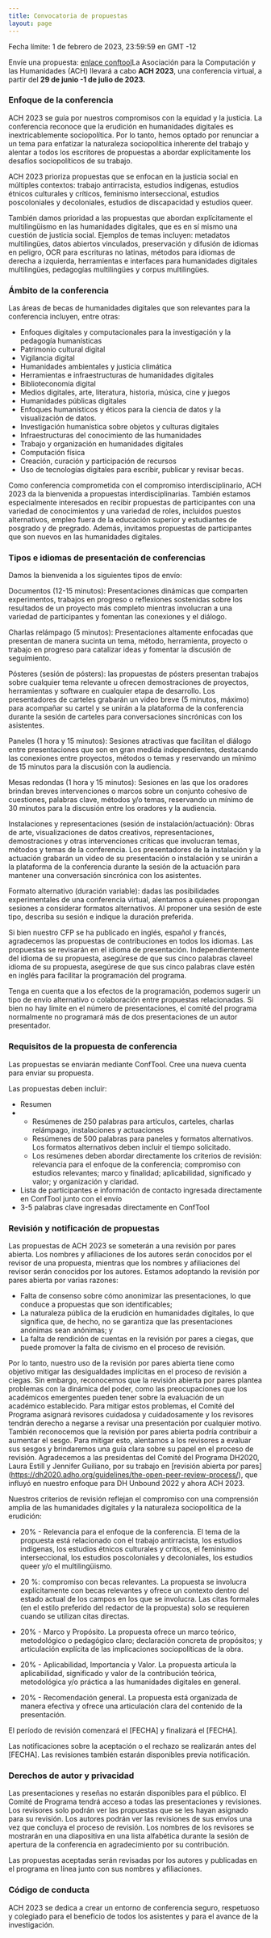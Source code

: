 ```yaml
---
title: Convocatoria de propuestas
layout: page
---
```

Fecha límite: 1 de febrero de 2023, 23:59:59 en GMT -12

Envíe una propuesta: [enlace conftool](https://www.conftool.pro/ach2023/)La Asociación para la Computación y las Humanidades (ACH) llevará a cabo **ACH 2023**, una conferencia virtual, a partir del **29 de junio -1 de julio de 2023.**

### Enfoque de la conferencia
  ACH 2023 se guía por nuestros compromisos con la equidad y la justicia. La conferencia reconoce que la erudición en humanidades digitales es inextricablemente sociopolítica. Por lo tanto, hemos optado por renunciar a un tema para enfatizar la naturaleza sociopolítica inherente del trabajo y alentar a todos los escritores de propuestas a abordar explícitamente los desafíos sociopolíticos de su trabajo.

ACH 2023 prioriza propuestas que se enfocan en la justicia social en múltiples contextos: trabajo antirracista, estudios indígenas, estudios étnicos culturales y críticos, feminismo interseccional, estudios poscoloniales y decoloniales, estudios de discapacidad y estudios queer.

También damos prioridad a las propuestas que abordan explícitamente el multilingüismo en las humanidades digitales, que es en sí mismo una cuestión de justicia social. Ejemplos de temas incluyen: metadatos multilingües, datos abiertos vinculados, preservación y difusión de idiomas en peligro, OCR para escrituras no latinas, métodos para idiomas de derecha a izquierda, herramientas e interfaces para humanidades digitales multilingües, pedagogías multilingües y corpus multilingües.

### Ámbito de la conferencia
Las áreas de becas de humanidades digitales que son relevantes para la conferencia incluyen, entre otras:

* Enfoques digitales y computacionales para la investigación y la pedagogía humanísticas
* Patrimonio cultural digital
* Vigilancia digital
* Humanidades ambientales y justicia climática
* Herramientas e infraestructuras de humanidades digitales
* Biblioteconomía digital
* Medios digitales, arte, literatura, historia, música, cine y juegos
* Humanidades públicas digitales
* Enfoques humanísticos y éticos para la ciencia de datos y la visualización de datos.
* Investigación humanística sobre objetos y culturas digitales
* Infraestructuras del conocimiento de las humanidades
* Trabajo y organización en humanidades digitales
* Computación física
* Creación, curación y participación de recursos
* Uso de tecnologías digitales para escribir, publicar y revisar becas.



Como conferencia comprometida con el compromiso interdisciplinario, ACH 2023 da la bienvenida a propuestas interdisciplinarias. También estamos especialmente interesados en recibir propuestas de participantes con una variedad de conocimientos y una variedad de roles, incluidos puestos alternativos, empleo fuera de la educación superior y estudiantes de posgrado y de pregrado. Además, invitamos propuestas de participantes que son nuevos en las humanidades digitales.



### Tipos e idiomas de presentación de conferencias



Damos la bienvenida a los siguientes tipos de envío:

Documentos (12-15 minutos): Presentaciones dinámicas que comparten experimentos, trabajos en progreso o reflexiones sostenidas sobre los resultados de un proyecto más completo mientras involucran a una variedad de participantes y fomentan las conexiones y el diálogo.

Charlas relámpago (5 minutos): Presentaciones altamente enfocadas que presentan de manera sucinta un tema, método, herramienta, proyecto o trabajo en progreso para catalizar ideas y fomentar la discusión de seguimiento.

Pósteres (sesión de pósters): las propuestas de pósters presentan trabajos sobre cualquier tema relevante u ofrecen demostraciones de proyectos, herramientas y software en cualquier etapa de desarrollo. Los presentadores de carteles grabarán un video breve (5 minutos, máximo) para acompañar su cartel y se unirán a la plataforma de la conferencia durante la sesión de carteles para conversaciones sincrónicas con los asistentes.

Paneles (1 hora y 15 minutos): Sesiones atractivas que facilitan el diálogo entre presentaciones que son en gran medida independientes, destacando las conexiones entre proyectos, métodos o temas y reservando un mínimo de 15 minutos para la discusión con la audiencia.

Mesas redondas (1 hora y 15 minutos): Sesiones en las que los oradores brindan breves intervenciones o marcos sobre un conjunto cohesivo de cuestiones, palabras clave, métodos y/o temas, reservando un mínimo de 30 minutos para la discusión entre los oradores y la audiencia.

Instalaciones y representaciones (sesión de instalación/actuación): Obras de arte, visualizaciones de datos creativos, representaciones, demostraciones y otras intervenciones críticas que involucran temas, métodos y temas de la conferencia. Los presentadores de la instalación y la actuación grabarán un video de su presentación o instalación y se unirán a la plataforma de la conferencia durante la sesión de la actuación para mantener una conversación sincrónica con los asistentes.

Formato alternativo (duración variable): dadas las posibilidades experimentales de una conferencia virtual, alentamos a quienes propongan sesiones a considerar formatos alternativos. Al proponer una sesión de este tipo, describa su sesión e indique la duración preferida.

Si bien nuestro CFP se ha publicado en inglés, español y francés, agradecemos las propuestas de contribuciones en todos los idiomas. Las propuestas se revisarán en el idioma de presentación. Independientemente del idioma de su propuesta, asegúrese de que sus cinco palabras claveel idioma de su propuesta, asegúrese de que sus cinco palabras clave estén en inglés para facilitar la programación del programa.

Tenga en cuenta que a los efectos de la programación, podemos sugerir un tipo de envío alternativo o colaboración entre propuestas relacionadas. Si bien no hay límite en el número de presentaciones, el comité del programa normalmente no programará más de dos presentaciones de un autor presentador.

### Requisitos de la propuesta de conferencia

Las propuestas se enviarán mediante ConfTool. Cree una nueva cuenta para enviar su propuesta.



Las propuestas deben incluir:

* Resumen
* * Resúmenes de 250 palabras para artículos, carteles, charlas relámpago, instalaciones y actuaciones
   * Resúmenes de 500 palabras para paneles y formatos alternativos. Los formatos alternativos deben incluir el tiempo solicitado.
   * Los resúmenes deben abordar directamente los criterios de revisión: relevancia para el enfoque de la conferencia; compromiso con estudios relevantes; marco y finalidad; aplicabilidad, significado y valor; y organización y claridad.
* Lista de participantes e información de contacto ingresada directamente en ConfTool junto con el envío
* 3-5 palabras clave ingresadas directamente en ConfTool


### Revisión y notificación de propuestas

Las propuestas de ACH 2023 se someterán a una revisión por pares abierta. Los nombres y afiliaciones de los autores serán conocidos por el revisor de una propuesta, mientras que los nombres y afiliaciones del revisor serán conocidos por los autores. Estamos adoptando la revisión por pares abierta por varias razones:

* Falta de consenso sobre cómo anonimizar las presentaciones, lo que conduce a propuestas que son identificables;
* La naturaleza pública de la erudición en humanidades digitales, lo que significa que, de hecho, no se garantiza que las presentaciones anónimas sean anónimas; y
* La falta de rendición de cuentas en la revisión por pares a ciegas, que puede promover la falta de civismo en el proceso de revisión.

Por lo tanto, nuestro uso de la revisión por pares abierta tiene como objetivo mitigar las desigualdades implícitas en el proceso de revisión a ciegas. Sin embargo, reconocemos que la revisión abierta por pares plantea problemas con la dinámica del poder, como las preocupaciones que los académicos emergentes pueden tener sobre la evaluación de un académico establecido. Para mitigar estos problemas, el Comité del Programa asignará revisores cuidadosa y cuidadosamente y los revisores tendrán derecho a negarse a revisar una presentación por cualquier motivo. También reconocemos que la revisión por pares abierta podría contribuir a aumentar el sesgo. Para mitigar esto, alentamos a los revisores a evaluar sus sesgos y brindaremos una guía clara sobre su papel en el proceso de revisión. Agradecemos a las presidentas del Comité del Programa DH2020, Laura Estill y Jennifer Guiliano, por su trabajo en [revisión abierta por pares] (https://dh2020.adho.org/guidelines/the-open-peer-review-process/), que influyó en nuestro enfoque para DH Unbound 2022 y ahora ACH 2023.

Nuestros criterios de revisión reflejan el compromiso con una comprensión amplia de las humanidades digitales y la naturaleza sociopolítica de la erudición:

* 20% - Relevancia para el enfoque de la conferencia. El tema de la propuesta está relacionado con el trabajo antirracista, los estudios indígenas, los estudios étnicos culturales y críticos, el feminismo interseccional, los estudios poscoloniales y decoloniales, los estudios queer y/o el multilingüismo.

* 20 %: compromiso con becas relevantes. La propuesta se involucra explícitamente con becas relevantes y ofrece un contexto dentro del estado actual de los campos en los que se involucra. Las citas formales (en el estilo preferido del redactor de la propuesta) solo se requieren cuando se utilizan citas directas.

* 20% - Marco y Propósito. La propuesta ofrece un marco teórico, metodológico o pedagógico claro; declaración concreta de propósitos; y articulación explícita de las implicaciones sociopolíticas de la obra.

* 20% - Aplicabilidad, Importancia y Valor.
   La propuesta articula la aplicabilidad, significado y valor de la contribución teórica, metodológica y/o práctica a las humanidades digitales en general.

* 20% - Recomendación general.
La propuesta está organizada de manera efectiva y ofrece una articulación clara del contenido de la presentación.

El período de revisión comenzará el \[FECHA] y finalizará el \[FECHA].

Las notificaciones sobre la aceptación o el rechazo se realizarán antes del \[FECHA]. Las revisiones también estarán disponibles previa notificación.

### Derechos de autor y privacidad

Las presentaciones y reseñas no estarán disponibles para el público. El Comité de Programa tendrá acceso a todas las presentaciones y revisiones. Los revisores solo podrán ver las propuestas que se les hayan asignado para su revisión. Los autores podrán ver las revisiones de sus envíos una vez que concluya el proceso de revisión. Los nombres de los revisores se mostrarán en una diapositiva en una lista alfabética durante la sesión de apertura de la conferencia en agradecimiento por su contribución.

Las propuestas aceptadas serán revisadas por los autores y publicadas en el programa en línea junto con sus nombres y afiliaciones.

### Código de conducta
ACH 2023 se dedica a crear un entorno de conferencia seguro, respetuoso y colegiado para el beneficio de todos los asistentes y para el avance de la investigación.